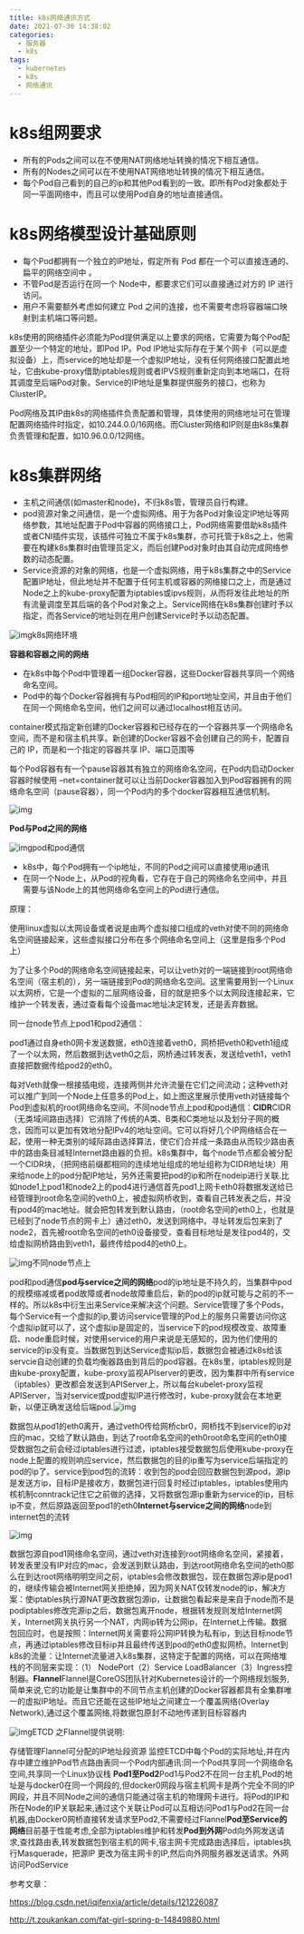 ```yaml
---
title: k8s网络通讯方式
date: 2021-07-30 14:38:02
categories:
  - 服务器
  - k8s
tags:
  - kubernetes 
  - k8s
  - 网络通讯
---
```


# **k8s组网要求**

- 所有的Pods之间可以在不使用NAT网络地址转换的情况下相互通信。
- 所有的Nodes之间可以在不使用NAT网络地址转换的情况下相互通信。
- 每个Pod自己看到的自己的ip和其他Pod看到的一致。即所有Pod对象都处于同一平面网络中，而且可以使用Pod自身的地址直接通信。

# **k8s网络模型设计基础原则**

- 每个Pod都拥有一个独立的IP地址，假定所有 Pod 都在一个可以直接连通的、扁平的网络空间中 。
- 不管Pod是否运行在同一个 Node中，都要求它们可以直接通过对方的 IP 进行访问。
- 用户不需要额外考虑如何建立 Pod 之间的连接，也不需要考虑将容器端口映射到主机端口等问题。

k8s使用的网络插件必须能为Pod提供满足以上要求的网络，它需要为每个Pod配置至少一个特定的地址，即Pod IP。Pod IP地址实际存在于某个网卡（可以是虚拟设备）上，而service的地址却是一个虚拟IP地址，没有任何网络接口配置此地址，它由kube-proxy借助iptables规则或者IPVS规则重新定向到本地端口，在将其调度至后端Pod对象。Service的IP地址是集群提供服务的接口，也称为ClusterIP。

Pod网络及其IP由k8s的网络插件负责配置和管理，具体使用的网络地址可在管理配置网络插件时指定，如10.244.0.0/16网络。而Cluster网络和IP则是由k8s集群负责管理和配置，如10.96.0.0/12网络。

# k8s集群网络

- 主机之间通信(如master和node)，不归k8s管，管理员自行构建。
- pod资源对象之间通信，是一个虚拟网络。用于为各Pod对象设定IP地址等网络参数，其地址配置于Pod中容器的网络接口上，Pod网络需要借助k8s插件或者CNI插件实现，该插件可独立不属于k8s集群，亦可托管于k8s之上，他需要在构建k8s集群时由管理员定义，而后创建Pod对象时由其自动完成网络参数的动态配置。
- Service资源的对象的网络，也是一个虚拟网络，用于k8s集群之中的Service配置IP地址，但此地址并不配置于任何主机或容器的网络接口之上，而是通过Node之上的kube-proxy配置为iptables或ipvs规则，从而将发往此地址的所有流量调度至其后端的各个Pod对象之上。Service网络在k8s集群创建时予以指定，而各Service的地址则在用户创建Service时予以动态配置。

![img](k8s网络通讯方式/image-4.png)k8s网络环境

**容器和容器之间的网络**

- 在k8s中每个Pod中管理着一组Docker容器，这些Docker容器共享同一个网络命名空间。
- Pod中的每个Docker容器拥有与Pod相同的IP和port地址空间，并且由于他们在同一个网络命名空间，他们之间可以通过localhost相互访问。

container模式指定新创建的Docker容器和已经存在的一个容器共享一个网络命名空间，而不是和宿主机共享。新创建的Docker容器不会创建自己的网卡，配置自己的 IP，而是和一个指定的容器共享 IP、端口范围等

每个Pod容器有有一个pause容器其有独立的网络命名空间，在Pod内启动Docker容器时候使用 –net=container就可以让当前Docker容器加入到Pod容器拥有的网络命名空间（pause容器），同一个Pod内的多个docker容器相互通信机制。

![img](k8s网络通讯方式/image-5.png)

**Pod与Pod之间的网络**

![img](k8s网络通讯方式/image-6.png)pod和pod通信

- k8s中，每个Pod拥有一个ip地址，不同的Pod之间可以直接使用ip通讯
- 在同一个Node上，从Pod的视角看，它存在于自己的网络命名空间中，并且需要与该Node上的其他网络命名空间上的Pod进行通信。

原理：

使用linux虚拟以太网设备或者说是由两个虚拟接口组成的veth对使不同的网络命名空间链接起来，这些虚拟接口分布在多个网络命名空间上（这里是指多个Pod上）

为了让多个Pod的网络命名空间链接起来，可以让veth对的一端链接到root网络命名空间（宿主机的），另一端链接到Pod的网络命名空间。这里需要用到一个Linux以太网桥，它是一个虚拟的二层网络设备，目的就是把多个以太网段连接起来，它维护一个转发表，通过查看每个设备mac地址决定转发，还是丢弃数据。

同一台node节点上pod1和pod2通信：

pod1通过自身eth0网卡发送数据，eth0连接着veth0，网桥把veth0和veth1组成了一个以太网，然后数据到达veth0之后，网桥通过转发表，发送给veth1，veth1直接把数据传给pod2的eth0。

每对Veth就像一根接插电缆，连接两侧并允许流量在它们之间流动；这种veth对可以推广到同一个Node上任意多的Pod上，如上图这里展示使用veth对链接每个Pod到虚拟机的root网络命名空间。不同node节点上pod和pod通信：**CIDR**CIDR（无类域间路由选择）它消除了传统的A类、B类和C类地址以及划分子网的概念，因而可以更加有效地分配IPv4的地址空间。它可以将好几个IP网络结合在一起，使用一种无类别的域际路由选择算法，使它们合并成一条路由从而较少路由表中的路由条目减轻Internet路由器的负担。k8s集群中，每个node节点都会被分配一个CIDR块，（把网络前缀都相同的连续地址组成的地址组称为CIDR地址块）用来给node上的pod分配IP地址，另外还需要把pod的ip和所在nodeip进行关联.比如node1上pod1和node2上的pod4进行通信首先pod1上网卡eth0将数据发送给已经管理到root命名空间的veth0上，被虚拟网桥收到，查看自己转发表之后，并没有pod4的mac地址。就会把包转发到默认路由，（root命名空间的eth0上，也就是已经到了node节点的网卡上）通过eth0，发送到网络中。寻址转发后包来到了node2，首先被root命名空间的eth0设备接受，查看目标地址是发往pod4的，交给虚拟网桥路由到veth1，最终传给pod4的eth0上。

![img](k8s网络通讯方式/1411165-20210604153215333-1022736403-990x1024.png)不同node节点上

pod和pod通信**pod与service之间的网络**pod的ip地址是不持久的，当集群中pod的规模缩减或者pod故障或者node故障重启后，新的pod的ip就可能与之前的不一样的。所以k8s中衍生出来Service来解决这个问题。Service管理了多个Pods，每个Service有一个虚拟的ip,要访问service管理的Pod上的服务只需要访问你这个虚拟ip就可以了，这个虚拟ip是固定的，当service下的pod规模改变、故障重启、node重启时候，对使用service的用户来说是无感知的，因为他们使用的service的ip没有变。当数据包到达Service虚拟ip后，数据包会被通过k8s给该servcie自动创建的负载均衡器路由到背后的pod容器。在k8s里，iptables规则是由kube-proxy配置，kube-proxy监视APIserver的更改，因为集群中所有service（iptables）更改都会发送到APIServer上，所以每台kubelet-proxy监视APIServer，当对service或pod虚拟IP进行修改时，kube-proxy就会在本地更新，以便正确发送给后端pod.![img](k8s网络通讯方式/1411165-20210604153302687-2143265992.png)

数据包从pod1的eth0离开，通过veth0传给网桥cbr0，网桥找不到service的ip对应的mac，交给了默认路由，到达了root命名空间的eth0root命名空间的eth0接受数据包之前会经过iptables进行过滤，iptables接受数据包后使用kube-proxy在node上配置的规则响应service，然后数据包的目的ip重写为service后端指定的pod的ip了。service到pod包的流转：收到包的pod会回应数据包到源pod，源ip是发送方ip，目标IP是接收方，数据包进行回复时经过iptables，iptables使用内核机制conntrack记住它之前做的选择，又将数据包源ip重新为service的ip，目标ip不变，然后原路返回至pod1的eth0**Internet与service之间的网络**node到internet包的流转

![img](k8s网络通讯方式/1411165-20210604153732180-730315756.png)

数据包源自pod1网络命名空间，通过veth对连接到root网络命名空间，紧接着，转发表里没有IP对应的mac，会发送到默认路由，到达root网络命名空间的eth0那么在到达root网络明明空间之前，iptables会修改数据包，现在数据包源ip是pod1的，继续传输会被Internet网关拒绝掉，因为网关NAT仅转发node的ip，解决方案：使iptables执行源NAT更改数据包源ip，让数据包看起来是来自于node而不是podiptables修改完源ip之后，数据包离开node，根据转发规则发给Internet网关，Internet网关执行另一个NAT，内网ip转为公网ip，在Internet上传输。数据包回应时，也是按照：Internet网关需要将公网IP转换为私有ip，到达目标node节点，再通过iptables修改目标ip并且最终传送到pod的eth0虚拟网桥。Internet到k8s的流量：让Internet流量进入k8s集群，这特定于配置的网络，可以在网络堆栈的不同层来实现：（1） NodePort（2）Service LoadBalancer（3）Ingress控制器。**Flannel**Flannel是CoreOS团队针对Kubernetes设计的一个网络规划服务,简单来说,它的功能是让集群中的不同节点主机创建的Docker容器都具有全集群唯一的虚拟IP地址。而且它还能在这些IP地址之间建立一个覆盖网络(Overlay Network),通过这个覆盖网络,将数据包原封不动地传递到目标容器内

![img](k8s网络通讯方式/image-2.png)ETCD 之Flannel提供说明:

存储管理Flannel可分配的IP地址段资源 监控ETCD中每个Pod的实际地址,并在内存中建立维护Pod节点路由表同一个Pod内部通讯:同一个Pod共享同一个网络命名空间,共享同一个Linux协议栈 **Pod1至Pod2**Pod1与Pod2不在同一台主机,Pod的地址是与docker0在同一个网段的,但docker0网段与宿主机网卡是两个完全不同的IP网段，并且不同Node之间的通信只能通过宿主机的物理网卡进行。将Pod的IP和所在Node的IP关联起来,通过这个关联让Pod可以互相访问Pod1与Pod2在同一台机器,由Docker0网桥直接转发请求至Pod2,不需要经过Flannel**Pod至Service的网络**目前基于性能考虑,全部为iptables维护和转发**Pod到外网**Pod向外网发送请求,查找路由表,转发数据包到宿主机的网卡,宿主网卡完成路由选择后，iptables执行Masquerade，把源IP 更改为宿主网卡的IP,然后向外网服务器发送请求。外网访问PodService

参考文章： 

https://blog.csdn.net/iqifenxia/article/details/121226087

http://t.zoukankan.com/fat-girl-spring-p-14849880.html